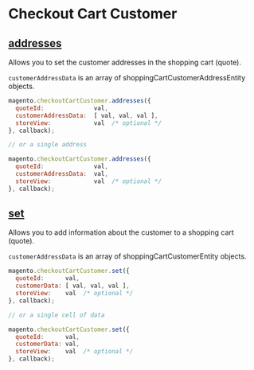# Checkout Cart Customer

## [addresses](http://www.magentocommerce.com/api/soap/checkout/cartCustomer/cart_customer.addresses.html)

Allows you to set the customer addresses in the shopping cart (quote).

`customerAddressData` is an array of shoppingCartCustomerAddressEntity objects.

```js
magento.checkoutCartCustomer.addresses({
  quoteId:              val,
  customerAddressData:  [ val, val, val ],
  storeView:            val  /* optional */
}, callback);

// or a single address

magento.checkoutCartCustomer.addresses({
  quoteId:              val,
  customerAddressData:  val,
  storeView:            val  /* optional */
}, callback);
```

## [set](http://www.magentocommerce.com/api/soap/checkout/cartCustomer/cart_customer.set.html)

Allows you to add information about the customer to a shopping cart (quote).

`customerAddressData` is an array of shoppingCartCustomerEntity objects.

```js
magento.checkoutCartCustomer.set({
  quoteId:      val,
  customerData: [ val, val, val ],
  storeView:    val  /* optional */
}, callback);

// or a single cell of data

magento.checkoutCartCustomer.set({
  quoteId:      val,
  customerData: val,
  storeView:    val  /* optional */
}, callback);
```